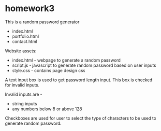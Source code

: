 # homework3

This is a random password generator

* index.html
* portfolio.html
* contact.html

Website assets:

* index.html - webpage to generate a random password
* script.js - javascript to generate random password based on user inputs
* style.css - contains page design css

A text input box is used to get password length input. This box is checked for invalid inputs. 

Invalid inputs are - 
* string inputs
* any numbers below 8 or above 128

Checkboxes are used for user to select the type of characters to be used to generate random password.

